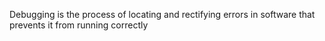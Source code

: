 Debugging is the process of locating and rectifying errors in software that prevents it from running correctly
